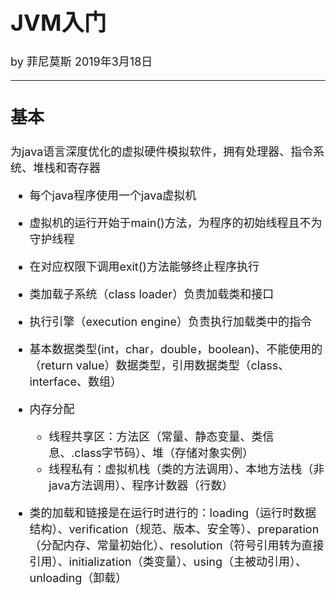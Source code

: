 <font size="4">

# JVM入门

by 菲尼莫斯 2019年3月18日

---

## 基本

为java语言深度优化的虚拟硬件模拟软件，拥有处理器、指令系统、堆栈和寄存器

* 每个java程序使用一个java虚拟机
  
* 虚拟机的运行开始于main()方法，为程序的初始线程且不为守护线程

* 在对应权限下调用exit()方法能够终止程序执行

* 类加载子系统（class loader）负责加载类和接口

* 执行引擎（execution engine）负责执行加载类中的指令

* 基本数据类型(int，char，double，boolean)、不能使用的（return value）数据类型，引用数据类型（class、interface、数组）

* 内存分配 
    * 线程共享区：方法区（常量、静态变量、类信息、.class字节码）、堆（存储对象实例）
    * 线程私有：虚拟机栈（类的方法调用）、本地方法栈（非java方法调用）、程序计数器（行数）

* 类的加载和链接是在运行时进行的：loading（运行时数据结构）、verification（规范、版本、安全等）、preparation（分配内存、常量初始化）、resolution（符号引用转为直接引用）、initialization（类变量）、using（主被动引用）、unloading（卸载）

</font>